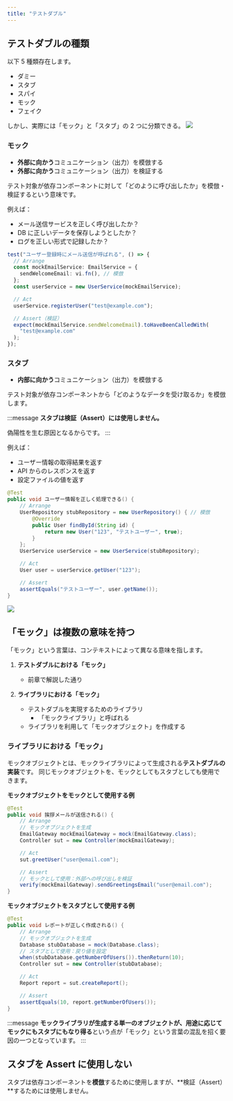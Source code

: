 ```yaml
---
title: "テストダブル"
---
```


## テストダブルの種類

以下 5 種類存在します。

- ダミー
- スタブ
- スパイ
- モック
- フェイク

しかし、実際には「モック」と「スタブ」の 2 つに分類できる。
![](https://storage.googleapis.com/zenn-user-upload/3d627293ff7d-20250426.png)

### モック

- **外部に向かう**コミュニケーション（出力）を模倣する
- **外部に向かう**コミュニケーション（出力）を検証する

テスト対象が依存コンポーネントに対して「どのように呼び出したか」を模倣・検証するという意味です。

例えば：

- メール送信サービスを正しく呼び出したか？
- DB に正しいデータを保存しようとしたか？
- ログを正しい形式で記録したか？

```ts
test("ユーザー登録時にメール送信が呼ばれる", () => {
  // Arrange
  const mockEmailService: EmailService = {
    sendWelcomeEmail: vi.fn(), // 模倣
  };
  const userService = new UserService(mockEmailService);

  // Act
  userService.registerUser("test@example.com");

  // Assert（検証）
  expect(mockEmailService.sendWelcomeEmail).toHaveBeenCalledWith(
    "test@example.com"
  );
});
```

### スタブ

- **内部に向かう**コミュニケーション（出力）を模倣する

テスト対象が依存コンポーネントから「どのようなデータを受け取るか」を模倣します。

:::message
**スタブは検証（Assert）には使用しません。**

偽陽性を生む原因となるからです。
:::

例えば：

- ユーザー情報の取得結果を返す
- API からのレスポンスを返す
- 設定ファイルの値を返す

```java
@Test
public void ユーザー情報を正しく処理できる() {
    // Arrange
    UserRepository stubRepository = new UserRepository() { // 模倣
        @Override
        public User findById(String id) {
            return new User("123", "テストユーザー", true);
        }
    };
    UserService userService = new UserService(stubRepository);

    // Act
    User user = userService.getUser("123");

    // Assert
    assertEquals("テストユーザー", user.getName());
}
```

![](https://storage.googleapis.com/zenn-user-upload/4ee560f32775-20250427.png)

## 「モック」は複数の意味を持つ

「モック」という言葉は、コンテキストによって異なる意味を指します。

1. **テストダブルにおける「モック」**

   - 前章で解説した通り

2. **ライブラリにおける「モック」**
   - テストダブルを実現するためのライブラリ
     - 「モックライブラリ」と呼ばれる
   - ライブラリを利用して「モックオブジェクト」を作成する

### ライブラリにおける「モック」

モックオブジェクトとは、モックライブラリによって生成される**テストダブルの実装**です。
同じモックオブジェクトを、モックとしてもスタブとしても使用できます。

**モックオブジェクトをモックとして使用する例**

```java
@Test
public void 挨拶メールが送信される() {
    // Arrange
    // モックオブジェクトを生成
    EmailGateway mockEmailGateway = mock(EmailGateway.class);
    Controller sut = new Controller(mockEmailGateway);

    // Act
    sut.greetUser("user@email.com");

    // Assert
    // モックとして使用：外部への呼び出しを検証
    verify(mockEmailGateway).sendGreetingsEmail("user@email.com");
}
```

**モックオブジェクトをスタブとして使用する例**

```java
@Test
public void レポートが正しく作成される() {
    // Arrange
    // モックオブジェクトを生成
    Database stubDatabase = mock(Database.class);
    // スタブとして使用：戻り値を設定
    when(stubDatabase.getNumberOfUsers()).thenReturn(10);
    Controller sut = new Controller(stubDatabase);

    // Act
    Report report = sut.createReport();

    // Assert
    assertEquals(10, report.getNumberOfUsers());
}
```

:::message
**モックライブラリが生成する単一のオブジェクトが、用途に応じてモックにもスタブにもなり得る**という点が「モック」という言葉の混乱を招く要因の一つとなっています。
:::

## スタブを Assert に使用しない

スタブは依存コンポーネントを**模倣**するために使用しますが、**検証（Assert）**するためには使用しません。
